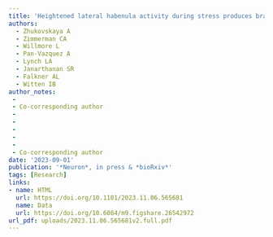 ```yaml
---
title: 'Heightened lateral habenula activity during stress produces brainwide and behavioral substrates of susceptibility'
authors:
  - Zhukovskaya A
  - Zimmerman CA
  - Willmore L
  - Pan-Vazquez A
  - Lynch LA
  - Janarthanan SR
  - Falkner AL
  - Witten IB
author_notes:
 -
 - Co-corresponding author
 -
 -
 -
 -
 -
 - Co-corresponding author
date: '2023-09-01'
publication: '*Neuron*, in press & *bioRxiv*'
tags: [Research]
links:
- name: HTML
  url: https://doi.org/10.1101/2023.11.06.565681
  name: Data
  url: https://doi.org/10.6084/m9.figshare.26542972
url_pdf: uploads/2023.11.06.565681v2.full.pdf
---
```

